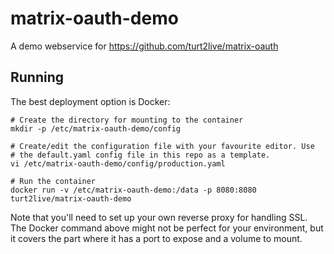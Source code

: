# matrix-oauth-demo
A demo webservice for https://github.com/turt2live/matrix-oauth

## Running

The best deployment option is Docker:

```shell script
# Create the directory for mounting to the container
mkdir -p /etc/matrix-oauth-demo/config

# Create/edit the configuration file with your favourite editor. Use
# the default.yaml config file in this repo as a template.
vi /etc/matrix-oauth-demo/config/production.yaml

# Run the container
docker run -v /etc/matrix-oauth-demo:/data -p 8080:8080 turt2live/matrix-oauth-demo
```

Note that you'll need to set up your own reverse proxy for handling SSL. The Docker command above
might not be perfect for your environment, but it covers the part where it has a port to expose and
a volume to mount.
